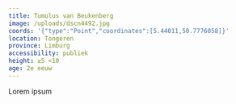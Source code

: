 ```yaml
---
title: Tumulus van Beukenberg
image: /uploads/dscn4492.jpg
coords: '{"type":"Point","coordinates":[5.44011,50.7776058]}'
location: Tongeren
province: Limburg
accessibility: publiek
height: ≥5 <10
age: 2e eeuw
---
```

Lorem ipsum